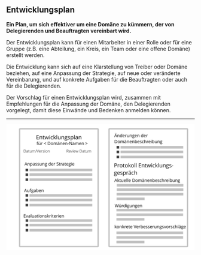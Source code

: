 ## Entwicklungsplan

**Ein Plan, um sich effektiver um eine Domäne zu kümmern, der von Delegierenden und Beauftragten vereinbart wird.**

Der Entwicklungsplan kann für einen Mitarbeiter in einer Rolle oder für eine Gruppe (z.B. eine Abteilung, ein Kreis, ein Team oder eine offene Domäne) erstellt werden.

Die Entwicklung kann sich auf eine Klarstellung von Treiber oder Domäne beziehen, auf eine Anpassung der Strategie, auf neue oder veränderte Vereinbarung, und auf konkrete Aufgaben für die Beauftragten oder auch für die Delegierenden.

Der Vorschlag für einen Entwicklungsplan wird, zusammen mit Empfehlungen für die Anpassung der Domäne, den Delegierenden vorgelegt, damit diese Einwände und Bedenken anmelden können.

* * *

![inline,fit](img/templates/development-plan-template.png)